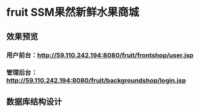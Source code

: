 # fruit SSM果然新鲜水果商城
## 效果预览
### 用户前台：http://59.110.242.194:8080/fruit/frontshop/user.jsp  
### 管理后台：http://59.110.242.194:8080/fruit/backgroundshop/login.jsp
## 数据库结构设计
